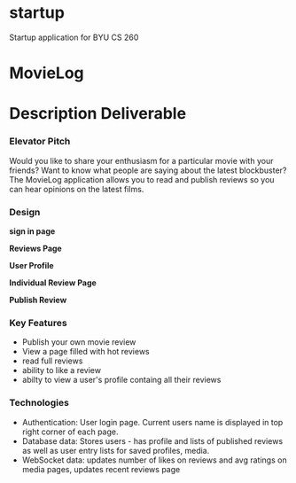 # startup
Startup application for BYU CS 260


# MovieLog

# Description Deliverable

### Elevator Pitch
Would you like to share your enthusiasm for a particular movie with your friends? Want to know what people are saying about the latest blockbuster? The MovieLog application allows you to read and publish reviews so you can hear opinions on the latest films. 

### Design

**sign in page** 



**Reviews Page**

**User Profile**


**Individual Review Page**


**Publish Review** 



### Key Features
* Publish your own movie review
* View a page filled with hot reviews
* read full reviews
* ability to like a review
* abilty to view a user's profile containg all their reviews


  

### Technologies
* Authentication: User login page. Current users name is displayed in top right corner of each page.
* Database data: Stores users - has profile and lists of published reviews as well as user entry lists for saved profiles, media.
* WebSocket data: updates number of likes on reviews and avg ratings on media pages, updates recent reviews page
